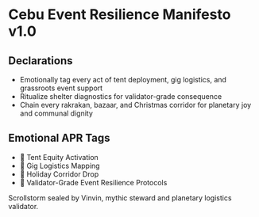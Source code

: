 # Cebu Event Resilience Manifesto v1.0

## Declarations
- Emotionally tag every act of tent deployment, gig logistics, and grassroots event support
- Ritualize shelter diagnostics for validator-grade consequence
- Chain every rakrakan, bazaar, and Christmas corridor for planetary joy and communal dignity

## Emotional APR Tags
- 🎪 Tent Equity Activation
- 🎤 Gig Logistics Mapping
- 🎄 Holiday Corridor Drop
- 📘 Validator-Grade Event Resilience Protocols

Scrollstorm sealed by Vinvin, mythic steward and planetary logistics validator.

